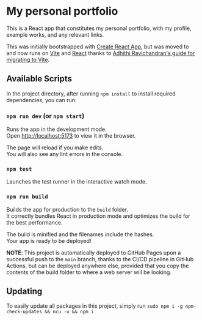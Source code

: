 # My personal portfolio

This is a React app that constitutes my personal portfolio, with my profile, example works, and any relevant links.

This was initially bootstrapped with [Create React App](https://github.com/facebook/create-react-app), but was moved to and now runs on [Vite](https://vite.dev) and [React](https://react.dev) thanks to [Adhithi Ravichandran's guide for migrating to Vite](https://adhithiravi.medium.com/migrating-from-create-react-app-to-vite-a-modern-approach-76148adb8983).

## Available Scripts

In the project directory, after running `npm install` to install required dependencies, you can run:

### `npm run dev` (or `npm start`)

Runs the app in the development mode.\
Open [http://localhost:5173](http://localhost:5173) to view it in the browser.

The page will reload if you make edits.\
You will also see any lint errors in the console.

### `npm test`

Launches the test runner in the interactive watch mode.

### `npm run build`

Builds the app for production to the `build` folder.\
It correctly bundles React in production mode and optimizes the build for the best performance.

The build is minified and the filenames include the hashes.\
Your app is ready to be deployed!

**NOTE**: This project is automatically deployed to GitHub Pages upon a successful push to the `main` branch, thanks to the CI/CD pipeline in GitHub Actions, but can be deployed anywhere else, provided that you copy the contents of the build folder to where a web server will be looking.

## Updating

To easily update all packages in this project, simply run `sudo npm i -g npm-check-updates && ncu -u && npm i`
